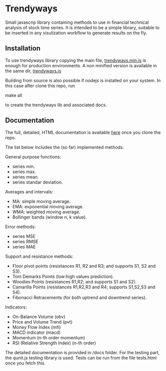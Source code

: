 Trendyways
==========

Small javascrip library containing methods to use in financial technical analysis of stock time series.
It is intended to be a simple library, suitable to be inserted in any visulization workflow to generate results on the fly.

Installation
-------------
To use trendyways library copying the main file, [trendyways.min.js](https://github.com/figurebelow/trendyways/blob/master/trendyways.min.js) is enough for production environments. A non minified version is available in the same dir,    [trendyways.js](https://github.com/figurebelow/trendyways/blob/master/trendyways.js)

Building from source is also possible if nodejs is installed on your system. In this case after clone this repo, run 
 
  make all

to create the trendyways lib and associated docs.

Documentation
-------------
The full, detailed, HTML documentation is available [here](https://github.com/figurebelow/trendyways/blob/master/docs/index.html) once you clone the repo.


The list below includes the (so far) implemented methods.

General purpose functions:
 
* series min.
* series max.
* series mean.
* series standar deviation.

Averages and intervals:
* MA: simple moving average.
* EMA: exponential moving average.
* WMA: weighted moving average.
* Bollinger bands (window n, k value).

Error methods:
* series MSE
* series RMSE
* series MAE

Support and resistance methods:
* Floor pivot points (resistances R1, R2 and R3; and supports S1, S2 and S3).
* Tom Demarks Points (low:high values prediction).
* Woodies Points (resistances R1,R2; and supports S1 and S2).
* Camarilla Points (resistances R1,R2,R3 and R4; supports S1,S2,S3 and S4).
* Fibonacci Retracements (for both uptrend and downtrend series).

Indicators:
* On-Balance Volume (obv)
* Price and Volume Trend (pvt)
* Money Flow Index (mfi)
* MACD indicator (macd)
* Momentum (n-th order momentum)
* RSI (Relative Strength Index) (n-th order)

The detailed documentation is provided in /docs folder.
For the testing part, the qunit.js testing library is used.
Tests can be run from the file tests.html once you fetch this.
